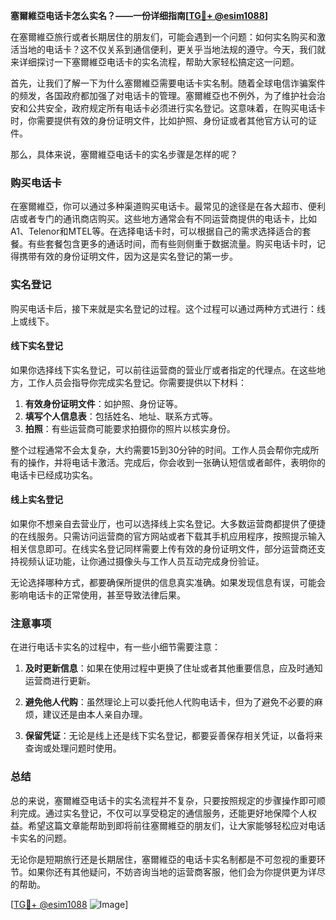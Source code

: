 **塞爾維亞电话卡怎么实名？——一份详细指南[[TG💪+ @esim1088](https://t.me/s/esim1088)]**

在塞爾維亞旅行或者长期居住的朋友们，可能会遇到一个问题：如何实名购买和激活当地的电话卡？这不仅关系到通信便利，更关乎当地法规的遵守。今天，我们就来详细探讨一下塞爾維亞电话卡的实名流程，帮助大家轻松搞定这一问题。

首先，让我们了解一下为什么塞爾維亞需要电话卡实名制。随着全球电信诈骗案件的频发，各国政府都加强了对电话卡的管理。塞爾維亞也不例外，为了维护社会治安和公共安全，政府规定所有电话卡必须进行实名登记。这意味着，在购买电话卡时，你需要提供有效的身份证明文件，比如护照、身份证或者其他官方认可的证件。

那么，具体来说，塞爾維亞电话卡的实名步骤是怎样的呢？

### 购买电话卡

在塞爾維亞，你可以通过多种渠道购买电话卡。最常见的途径是在各大超市、便利店或者专门的通讯商店购买。这些地方通常会有不同运营商提供的电话卡，比如A1、Telenor和MTEL等。在选择电话卡时，可以根据自己的需求选择适合的套餐。有些套餐包含更多的通话时间，而有些则侧重于数据流量。购买电话卡时，记得携带有效的身份证明文件，因为这是实名登记的第一步。

### 实名登记

购买电话卡后，接下来就是实名登记的过程。这个过程可以通过两种方式进行：线上或线下。

#### 线下实名登记

如果你选择线下实名登记，可以前往运营商的营业厅或者指定的代理点。在这些地方，工作人员会指导你完成实名登记。你需要提供以下材料：

1. **有效身份证明文件**：如护照、身份证等。
2. **填写个人信息表**：包括姓名、地址、联系方式等。
3. **拍照**：有些运营商可能要求拍摄你的照片以核实身份。

整个过程通常不会太复杂，大约需要15到30分钟的时间。工作人员会帮你完成所有的操作，并将电话卡激活。完成后，你会收到一张确认短信或者邮件，表明你的电话卡已经成功实名。

#### 线上实名登记

如果你不想亲自去营业厅，也可以选择线上实名登记。大多数运营商都提供了便捷的在线服务。只需访问运营商的官方网站或者下载其手机应用程序，按照提示输入相关信息即可。在线实名登记同样需要上传有效的身份证明文件，部分运营商还支持视频认证功能，让你通过摄像头与工作人员互动完成身份验证。

无论选择哪种方式，都要确保所提供的信息真实准确。如果发现信息有误，可能会影响电话卡的正常使用，甚至导致法律后果。

### 注意事项

在进行电话卡实名的过程中，有一些小细节需要注意：

1. **及时更新信息**：如果在使用过程中更换了住址或者其他重要信息，应及时通知运营商进行更新。
   
2. **避免他人代购**：虽然理论上可以委托他人代购电话卡，但为了避免不必要的麻烦，建议还是由本人亲自办理。

3. **保留凭证**：无论是线上还是线下实名登记，都要妥善保存相关凭证，以备将来查询或处理问题时使用。

### 总结

总的来说，塞爾維亞电话卡的实名流程并不复杂，只要按照规定的步骤操作即可顺利完成。通过实名登记，不仅可以享受稳定的通信服务，还能更好地保障个人权益。希望这篇文章能帮助到即将前往塞爾維亞的朋友们，让大家能够轻松应对电话卡实名的问题。

无论你是短期旅行还是长期居住，塞爾維亞的电话卡实名制都是不可忽视的重要环节。如果你还有其他疑问，不妨咨询当地的运营商客服，他们会为你提供更为详尽的帮助。

[[TG💪+ @esim1088](https://t.me/s/esim1088) ![Image](https://i.postimg.cc/4NQfJmqS/Snipaste-2025-05-13-00-14-12.png)]